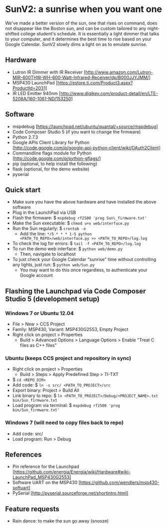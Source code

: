 SunV2: a sunrise when you want one
===========

We've made a better version of the sun, one that rises on command, does not disappear like the Boston sun, and can be custom tailored to any night-shifted college student's schedule. It is essentially a light dimmer that talks to your computer, and it determines the best time to rise based on your Google Calendar. SunV2 slowly dims a light on as to emulate sunrise.

Hardware
-----------
- Lutron IR Dimmer with IR Receiver [http://www.amazon.com/Lutron-MIR-600THW-WH-600-Watt-Infrared-Receiver/dp/B000JJYJMM/]
- MSP430 LaunchPad [https://estore.ti.com/Product3.aspx?ProductId=2031]
- IR LED Emitter 940nm [http://www.digikey.com/product-detail/en/LTE-5208A/160-1061-ND/153250]

Software
-----------
- mspdebug [https://launchpad.net/ubuntu/quantal/+source/mspdebug]
- Code Composer Studio 5 (if you want to change the firmware)
- Python 2.7.3
- Google APIs Client Library for Python [http://code.google.com/p/google-api-python-client/wiki/OAuth2Client]
- Commandline flags module for Python [http://code.google.com/p/python-gflags/]
- pip (optional, to help install the following)
- flask (optional, for the demo website)
- pyserial

Quick start
-----------
- Make sure you have the above hardware and have installed the above software
- Plug in the LaunchPad via USB
- Flash the firmware: $ `mspdebug rf2500 'prog Sun\_firmware.txt'`
- Make the Sun executable: $ `chmod u+x web/interface.py`
- Run the Sun regularly: $ `crontab -e`
    - Add the line: `*/5 * * * 1-5 python <PATH_TO_REPO>/web/interface.py >> <PATH_TO_REPO>/log.log`
- To check the log for errors: $ `tail -f <PATH_TO_REPO>/log.log`
- To run the demo web interface: $ `python web/demo.py`
    - Then, navigate to localhost
- To just check your Google Calendar "sunrise" time without controlling any lights, just run: $ `python web/Sun.py`
    - You may want to do this once regardless, to authenticate your Google account

Flashing the Launchpad via Code Composer Studio 5 (development setup)
-----------
### Windows 7 or Ubuntu 12.04
- File > New > CCS Project
- Family: MSP430, Variant: MSP430G2553, Empty Project
- Right click on project > Properties
    - Build > Advanced Options > Language Options > Enable "Treat C files as C++ files"

### Ubuntu (keeps CCS project and repository in sync)
- Right click on project > Properties
    - Build > Steps > Apply Predefined Step > TI-TXT
- $ `cd <REPO_DIR>`
- Add code: $ `ln -s src/ <PATH_TO_PROJECT>/src`
- Export binary: Project > Build All
- Link binary to repo: $ `ln <PATH_TO_PROJECT>/Debug/<PROJECT_NAME>.txt bin/Sun_firmware.txt`
- Load program via terminal: $ `mspdebug rf2500 'prog bin/Sun_firmware.txt'`

### Windows 7 (will need to copy files back to repo)
- Add code: src/
- Load program: Run > Debug

References
-----------
- Pin reference for the Launchpad [https://github.com/energia/Energia/wiki/Hardware#wiki-LaunchPad_MSP430G2553]
- Software UART on the MSP430 [https://github.com/wendlers/msp430-softuart]
- PySerial [http://pyserial.sourceforge.net/shortintro.html]

Feature requests
-----------
- Rain dance: to make the sun go away (snooze)
